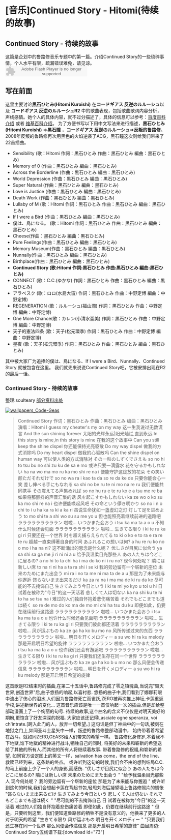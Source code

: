 # [音乐]Continued Story - Hitomi(待续的故事)

## Continued Story - 待续的故事

这篇是企划中的鲁路修音乐专题中的第一篇。介绍Continued Story的一些琐碎事情，个人水平有限，疏漏错误难免，请见谅。 <embed src="http://www.xiami.com/widget/0_3492858/singlePlayer.swf" type="application/x-shockwave-flash" width="257" height="33" wmode="transparent"> 

## 写在前面

这里主要讨论**黒石ひとみ(Hitomi Kuroishi)** 在**コードギアス 反逆のルルーシュ**以及 **コードギアス 反逆のルルーシュR2** 中的歌曲表现，包括歌曲歌词内容分析，声线感情。她个人的具体内容，就不过分描述了，具体的信息可以参考：[百度百科介绍](http://promiseforever.com/redirect?url=http://baike.baidu.com/view/551917.htm&key=95dc75e085ea143f1840c74aeee2ae74) 或者 [维基百科介绍](http://promiseforever.com/redirect?url=http://ja.wikipedia.org/wiki/%E9%BB%92%E7%9F%B3%E3%81%B2%E3%81%A8%E3%81%BF&key=6fed2135fafe120d2b3f8850d1e6452b)。 为了方便书写以下用中文写法来进行描述，**黒石ひとみ(Hitomi Kuroishi)** =>**黑石瞳** ，**コードギアス 反逆のルルーシュ**=>**反叛的鲁路修**。 2008年反叛的鲁路修再次用黑色的火焰逆袭了ACG，黑石瞳这次则给我们带来了22首插曲。

*   Sensibility (歌：Hitomi 作詞：黒石ひとみ 作曲：黒石ひとみ 編曲：黒石ひとみ)
*   Memory of 0 (作曲：黒石ひとみ 編曲：黒石ひとみ)
*   Across the Borderline (作曲：黒石ひとみ 編曲：黒石ひとみ)
*   World Depression (作曲：黒石ひとみ 編曲：黒石ひとみ)
*   Super Natural (作曲：黒石ひとみ 編曲：黒石ひとみ)
*   Love is Justice (作曲：黒石ひとみ 編曲：黒石ひとみ)
*   Death Work (作曲：黒石ひとみ 編曲：黒石ひとみ)
*   Lullaby of M (歌：Hitomi 作詞：黒石ひとみ 作曲：黒石ひとみ 編曲：黒石ひとみ)
*   If I were a Bird (作曲：黒石ひとみ 編曲：黒石ひとみ)
*   僕は、鳥になる。 (歌：Hitomi 作詞：黒石ひとみ 作曲：黒石ひとみ 編曲：黒石ひとみ)
*   Cheese(作曲：黒石ひとみ 編曲：黒石ひとみ)
*   Pure Feelings(作曲：黒石ひとみ 編曲：黒石ひとみ)
*   Memory Museum(作曲：黒石ひとみ 編曲：黒石ひとみ)
*   Nunnally(作曲：黒石ひとみ 編曲：黒石ひとみ)
*   Birthplace(作曲：黒石ひとみ 編曲：黒石ひとみ)
*   **Continued Story (歌:Hitomi 作詞:黒石ひとみ 作曲:黒石ひとみ 編曲:黒石ひとみ)**
*   CONNECT (歌：C.C.(ゆかな) 作詞：黒石ひとみ 作曲：黒石ひとみ 編曲：黒石ひとみ)
*   アラベスク (歌：ロロ(水島大宙) 作詞：黒石ひとみ 作曲：中野定博 編曲：中野定博)
*   REGENERATION (歌：ルルーシュ(福山潤) 作詞：黒石ひとみ 作曲：中野定博 編曲：中野定博)
*   One More Chance(歌：カレン(小清水亜美) 作詞：黒石ひとみ 作曲：中野定博 編曲：中野定博)
*   天子的憲法四条 (歌：天子(松元環季) 作詞：黒石ひとみ 作曲：中野定博 編曲：中野定博)
*   星夜 (歌：天子(松元環季) 作詞：黒石ひとみ 作曲：黒石ひとみ 編曲：黒石ひとみ)

其中被大家广为追捧的僕は、鳥になる、If I were a Bird、Nunnally、Continued Story 就被包含在这里。 我们就先来说说Continued Story吧，它被安排出现在R2的最后一话。

### Continued Story - 待续的故事

整理:soulteary [部分资料出处](http://promiseforever.com/redirect?url=http://wenku.baidu.com/view/054fc90f4a7302768e9939bf.html&key=0d51f78e397df22da05bd1b6397606fc) 

[![wallpapers_Code-Geas](https://attachment.soulteary.com/2011/06/25/AnimePaperwallpapers_Code-Geas6.jpg "wallpapers_Code-Geas")](https://attachment.soulteary.com/2011/06/25/AnimePaperwallpapers_Code-Geas6.jpg)

> Continued Story 作词：黑石ひとみ 作曲：黑石ひとみ 编曲：黑石ひとみ 演唱：Hitomi I guess my cheater's my on my way 这一生我说过无数谎言 And the sun shining forever 太阳的光辉永远|阳光灿烂,直到永远 In this story is mine,in this story is mine 在我的这个故事中 Can you still keep the shine dispel 你还能保持光亮驱散 Do my way dispel 做我的方式消除吗 Do my heart dispel 做我的心驱散吗 Can the shine dispel on human way 可以使人类的方式消除对 その一粒のしずくでさえも so no hi to tsu bu no shi zu ku de sa e mo 或许只要一滴露水 花を守るかもしれない ha na wo ma mo ru ka mo shi re na i 便能守护这绽放的花朵 その笑い颜ただそれだけで so no wa ra i kao ta da so re da ke de 只要你能会心一笑 差し伸べる手にもなれる sa shi no be ru te ni mo na re ru 我们便能共同携手 その震えてる声集めれば so no hu ru e te ru ko e a tsu me re ba 如果将那颤抖的声音汇集的话 风を起こすかもしれない ka ze wo o ko su ka mo shi re na i 也许便能唤起风吧 その命という儚き明かり so no i n o chi to i u ha ka ra ki a ka ri 虽说生命犹如一盏虚幻之灯 灯して足を进めよう to mo shi te a shi wo su su me yo u 但也能照亮着继续前进的道路吧 ラララララララララン 啦啦... いつかまた会おう i tsu ka ma ta a o u 不知什么时候还会见面 ラララララララララン 啦啦... 生きてる限り i ki te ru ka gi ri 只要还在一个世界 时を超え捕らえられてる to ki o ko e to ra e ra re te ru 超越一直束缚著自身的时间 あふれるこの想いは何? a hu re ru ko no o mo i ha na ni? 这不断涌出的思念是什么呢？ 优しさが目尻に似合う ya sa shi sa ga me ji ri ni ni a u 给予我温柔目光那些人 あの人たちは今どこに居るの? a no hi to ta chi ha i ma do ko ni i ru no? 现今何处呢？ 隣には新しい席 to na ri ni ha a ta ra shi i se ki 我的旁边留有一个崭新的座位 未来のためにまた出会う mi ra i no ta me ni ma ta de a u 那是为了未来能与你邂逅 饰らないまま出来るだけ ka za ra na i ma ma de ki ru da ke 尽可能的不去掩饰自己 生きてみよう今日という i ki te mi yo kyo u toi u hi 日 试着在被称为"今日"的这一天活着 悲しくて人は切ない ka na shi ku te hi to ha se tsu na i 难过的人们独自怀抱着悲伤痛苦着 それでもどこまでも道は続く so re de mo do ko ma de mo mi chi ha tsu du ku 即便如此，仍要在继续前行这路途 ラララララララララン 啦啦... いつかまた会おう i tsu ka ma ta a o u 也许什么时候还会见面吧 ラララララララララン 啦啦... 生きてる限り i ki te ru ka gi ri 只要我们彼此都还活着 ラララララララララン 啦啦... 风が运ぶもの ka ze ga ha ko bu mo no 风所传递过来的东西 ラララララララララン 啦啦... 明日を开くメロディー a su wo hi ra ku melody 那是开启明日希望的旋律 ラララララララララン 啦啦... いつかまた会おう i tsu ka ma ta a o u 也许我们还会有邂逅吧 ラララララララララン 啦啦... 生きてる限り i ki te ru ka gi ri 只要我们还生存在同一个世界 ラララララララララン 啦啦... 风が运ぶもの ka ze ga ha ko b u mo no 那么风便会传递信息 ラララララララララン 啦啦... 明日を开くメロディー a su wo hi ra ku melody 那是开启明日希望的旋律

这首歌是R2结束时的插曲,在第二十五话中,鲁路修完成了零之镇魂曲,当说完"毁灭世界,创造世界"后,曲子悠扬的响起,以喜衬悲. 悠扬的曲子中,我们看到了娜娜莉眼中流出了伤心的泪水,人们因为鲁路修死亡而雀跃,ZERO被再次推上神坛,卡莲重返学校,讲述新世界的变化... 这首音乐应该是唯一一首仅响起一次的插曲.但是却给整部动漫画上了一个绚丽的句号. 待续的故事,这个曲名的含义不仅仅是对明天美好的期盼,更饱含了好友深深的祝福. 大家应该还记得Lasciate ogne speranza, voi ch'intrate.[跨入此门的人，放弃一切希望。] 这句话是但丁神曲中的一句话,被刻在地狱之门上,如同圣斗士星矢中一样，叛逆的鲁路修整部动漫中， 始终带着着希望在战斗。就如同ZERO,GEASS给人们带来的希望一样。 鲁路修化身修罗,本着我不下地狱,谁下地狱的精神进行战斗,牺牲自己的同时, 将美好的未来和崭新的希望送给了其他的所有人.而其他的所有人将继续着故事. 带着鲁路修的祝福,和崭新的希望. 如同官方设定图上的英文一样，salvation has come，the end of the line、 救赎已经到来，这条路的终点。 或许听到这句的时候,我们会不由的想到结局C.C.的马上前座上少了一个人的身影,而感伤. "优しさが目尻に似合う あの人たちは今どこに居るの? 隣には新しい席 未来のためにまた出会う " "给予我温柔目光那些人 现今何处呢？ 我的旁边留有一个崭新的座位 那是为了未来能与你邂逅 " 或许听到这句的时候,我们会想起卡莲在背起书包,轻甩刘海后凝望墙上鲁路修照片的惆怅 "饰らないまま出来るだけ 生きてみよう今日という 悲しくて人は切ない それでもどこまでも道は続く " "尽可能的不去掩饰自己 日 试着在被称为"今日"的这一天活着 难过的人们独自怀抱着悲伤痛苦着 即便如此，仍要在继续前行这路途 " 但是，只要听到这里，我们便知道鲁路修的牺牲不是没有意义的，他换来了更多的人对于明天的希望 "生きてる限り 风が运ぶもの 明日を开くメロディー " "只要我们还生存在同一个世界 那么风便会传递信息 那是开启明日希望的旋律" 曲目周边: Continued Story五线谱下载:[download id="73"]

